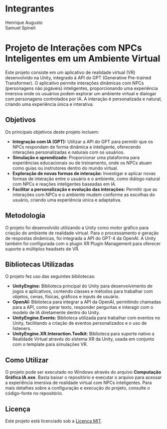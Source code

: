 # Integrantes
Henrique Augusto\
Samuel Spineli
# Projeto de Interações com NPCs Inteligentes em um Ambiente Virtual

Este projeto consiste em um aplicativo de realidade virtual (VR) desenvolvido na Unity, integrado à API do GPT (Generative Pre-trained Transformer). O aplicativo permite interações dinâmicas com NPCs (personagens não jogáveis) inteligentes, proporcionando uma experiência imersiva onde os usuários podem explorar um ambiente virtual e dialogar com personagens controlados por IA. A interação é personalizada e natural, criando uma experiência única e interativa.

## Objetivos

Os principais objetivos deste projeto incluem:

- **Integração com IA (GPT):** Utilizar a API do GPT para permitir que os NPCs respondam de forma dinâmica e inteligente, oferecendo interações personalizadas e naturais com os usuários.
- **Simulação e aprendizado:** Proporcionar uma plataforma para experiências educacionais ou de treinamento, onde os NPCs atuam como guias ou instrutores dentro do mundo virtual.
- **Exploração de novas formas de interação:** Investigar e aplicar novas formas de interação entre o usuário e o ambiente, como diálogo natural com NPCs e reações inteligentes baseadas em IA.
- **Facilitar a personalização e evolução das interações:** Permitir que as interações com NPCs e o ambiente mudem conforme as escolhas do usuário, criando uma experiência única e adaptativa.

## Metodologia

O projeto foi desenvolvido utilizando a Unity como motor gráfico para criação do ambiente de realidade virtual. Para o processamento e geração de respostas dinâmicas, foi integrada a API do GPT-4 da OpenAI. A Unity também foi configurada com o plugin XR Plugin Management para oferecer suporte a múltiplos headsets de VR.

## Bibliotecas Utilizadas

O projeto fez uso das seguintes bibliotecas:

- **UnityEngine:** Biblioteca principal do Unity para desenvolvimento de jogos e aplicativos, contendo classes e métodos para trabalhar com objetos, cenas, físicas, gráficos e inputs de usuário.
- **OpenAI:** Biblioteca para integrar a API da OpenAI, permitindo chamadas para a API, como gerar texto, responder perguntas e interagir com o modelo de IA diretamente dentro do Unity.
- **UnityEngine.Events:** Biblioteca utilizada para trabalhar com eventos no Unity, facilitando a criação de eventos personalizados e o uso de listeners.
- **UnityEngine.XR.Interaction.Toolkit:** Biblioteca para suporte nativo a Realidade Virtual através do sistema XR da Unity, usada em conjunto com o template para simulações VR.

## Como Utilizar

O projeto pode ser executado no Windows através do arquivo **Computação Gráfica IA.exe**. Basta baixar o repositório e executar o arquivo para acessar a experiência imersiva de realidade virtual com NPCs inteligentes. Para mais detalhes sobre a configuração e execução do projeto, consulte o código-fonte no repositório.

## Licença

Este projeto está licenciado sob a [Licença MIT](LICENSE).
